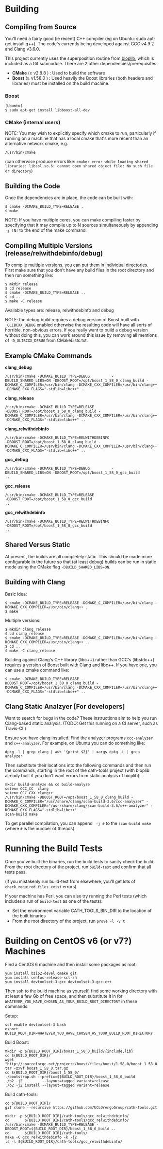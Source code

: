 
Building
========

Compiling from Source
---------------------

You'll need a fairly good (ie recent) C++ compiler (eg on Ubuntu: sudo apt-get install g++). The code's currently being developed against GCC v4.9.2 and Clang v3.6.0.

This project currently uses the superposition routine from [bioplib](https://github.com/ACRMGroup/bioplib "Bioplib's GitHub Homepage"), which is included as a Git submodule. There are 2 other dependencies/prerequisites:

 * **CMake** (&ge; v2.8.8  ) : Used to build the software
 * **Boost** (&ge; v1.58.0 ) : Used heavily the Boost libraries (both headers and libraries) must be installed on the build machine.

### Boost

    [Ubuntu]
    $ sudo apt-get install libboost-all-dev

### CMake (internal users)

NOTE: You may wish to explicitly specify which cmake to run, particularly if running on a machine that has a local cmake that's more recent than an alternative network cmake, e.g.

    /usr/bin/cmake

(can otherwise produce errors like: ```cmake: error while loading shared libraries: libssl.so.6: cannot open shared object file: No such file or directory```)


Building the Code
-----------------

Once the dependencies are in place, the code can be built with:

    $ cmake -DCMAKE_BUILD_TYPE=RELEASE .
    $ make

NOTE: If you have multiple cores, you can make compiling faster by specifying that it may compile up to N sources simultaneously by appending
      `-j [N]` to the end of the make command.


Compiling Multiple Versions (release/relwithdebinfo/debug)
----------------------------------------------------------

To compile multiple versions, you can put them in individual directories. First make sure that you don't have any
build files in the root directory and then run something like:

    $ mkdir release
    $ cd release
    $ cmake -DCMAKE_BUILD_TYPE=RELEASE ..
    $ cd ..
    $ make -C release

Available types are: release, relwithdebinfo and debug

NOTE: the debug build requires a debug version of Boost built with `_GLIBCXX_DEBUG` enabled otherwise the resulting code will have all sorts of
horrible, non-obvious errors. If you really want to build a debug version without doing this, you can work around this issue by removing all
mentions of `-D_GLIBCXX_DEBUG` from CMakeLists.txt.

Example CMake Commands
----------------------

**clang_debug**

    /usr/bin/cmake -DCMAKE_BUILD_TYPE=DEBUG          -DBUILD_SHARED_LIBS=ON -DBOOST_ROOT=/opt/boost_1_58_0_clang_build -DCMAKE_C_COMPILER=/usr/bin/clang -DCMAKE_CXX_COMPILER=/usr/bin/clang++ -DCMAKE_CXX_FLAGS="-stdlib=libc++" ..

**clang_release**

    /usr/bin/cmake -DCMAKE_BUILD_TYPE=RELEASE                               -DBOOST_ROOT=/opt/boost_1_58_0_clang_build -DCMAKE_C_COMPILER=/usr/bin/clang -DCMAKE_CXX_COMPILER=/usr/bin/clang++ -DCMAKE_CXX_FLAGS="-stdlib=libc++" ..

**clang_relwithdebinfo**

    /usr/bin/cmake -DCMAKE_BUILD_TYPE=RELWITHDEBINFO                        -DBOOST_ROOT=/opt/boost_1_58_0_clang_build -DCMAKE_C_COMPILER=/usr/bin/clang -DCMAKE_CXX_COMPILER=/usr/bin/clang++ -DCMAKE_CXX_FLAGS="-stdlib=libc++" ..

**gcc_debug**

    /usr/bin/cmake -DCMAKE_BUILD_TYPE=DEBUG          -DBUILD_SHARED_LIBS=ON -DBOOST_ROOT=/opt/boost_1_58_0_gcc_build                                                                                                              ..

**gcc_release**

    /usr/bin/cmake -DCMAKE_BUILD_TYPE=RELEASE                               -DBOOST_ROOT=/opt/boost_1_58_0_gcc_build                                                                                                              ..

**gcc_relwithdebinfo**

    /usr/bin/cmake -DCMAKE_BUILD_TYPE=RELWITHDEBINFO                        -DBOOST_ROOT=/opt/boost_1_58_0_gcc_build                                                                                                              ..

Shared Versus Static
----------------

At present, the builds are all completely static. This should be made more configurable in the future so that (at least debug) builds can be run in static mode using the CMake flag `-DBUILD_SHARED_LIBS=ON`.

Building with Clang
-------------------

Basic idea:

    $ cmake -DCMAKE_BUILD_TYPE=RELEASE -DCMAKE_C_COMPILER=/usr/bin/clang -DCMAKE_CXX_COMPILER=/usr/bin/clang++ .
    $ make

Multiple versions:

    $ mkdir clang_release
    $ cd clang_release
    $ cmake -DCMAKE_BUILD_TYPE=RELEASE -DCMAKE_C_COMPILER=/usr/bin/clang -DCMAKE_CXX_COMPILER=/usr/bin/clang++ ..
    $ cd ..
    $ make -C clang_release

Building against Clang's C++ library (libc++) rather than GCC's (libstdc++) requires a version of Boost built with Clang and libc++. If you have one, you can use a cmake command like:

    $ cmake -DCMAKE_BUILD_TYPE=RELEASE -DBOOST_ROOT=/opt/boost_1_58_0_clang_build -DCMAKE_C_COMPILER=/usr/bin/clang -DCMAKE_CXX_COMPILER=/usr/bin/clang++ -DCMAKE_CXX_FLAGS="-stdlib=libc++" ..

Clang Static Analzyer [For developers]
---------------------------------

Want to search for bugs in the code? These instructions aim to help you run Clang-based static analysis. (TODO: Get this running on a CI server, such as Travis-CI.)

Ensure you have clang installed. Find the analyzer programs `ccc-analyzer` and `c++-analyzer`. For example, on Ubuntu you can do something like:

    dpkg -l | grep clang | awk '{print $2}' | xargs dpkg -L | grep analyzer

Then substitute their locations into the following commands and then run the commands, starting in the root of the cath-tools project (with bioplib already built if you don't want errors from static analysis of bioplib):

    mkdir build-analyze && cd build-analyze
    setenv CCC_CC  clang
    setenv CCC_CXX clang++
    /usr/bin/cmake -DBOOST_ROOT=/opt/boost_1_58_0_clang_build -DCMAKE_C_COMPILER="/usr/share/clang/scan-build-3.6/ccc-analyzer" -DCMAKE_CXX_COMPILER="/usr/share/clang/scan-build-3.6/c++-analyzer" -DCMAKE_CXX_FLAGS="-stdlib=libc++" ..
    scan-build make

To get parallel compilation, you can append ` -j #` to the `scan-build make` (where `#` is the number of threads).

Running the Build Tests
=======================

Once you've built the binaries, run the build tests to sanity check the build. From the root directory of the project, run `build-test` and confirm that all tests pass.

(if you mistakenly run build-test from elsewhere, you'll get lots of `check_required_files_exist` errors).

If your machine has Perl, you can also try running the Perl tests (which includes a run of `build-test` as one of the tests):

 * Set the environment variable CATH_TOOLS_BIN_DIR to the location of the built binaries
 * From the root directory of the project, run `prove -l -v t`

Building on CentOS v6 (or v7?) Machines
=======================================

Find a CentOS 6 machine and then install some packages as root:

~~~~~
yum install bzip2-devel cmake git
yum install centos-release-scl-rh
yum install devtoolset-3-gcc devtoolset-3-gcc-c++
~~~~~

Then ssh to the build machine as yourself, find some working directory with at least a few Gb of free space, and then substitute it in for `WHATEVER_YOU_HAVE_CHOSEN_AS_YOUR_BUILD_ROOT_DIRECTORY` in these commands:

Setup:
~~~~~
scl enable devtoolset-3 bash
export BUILD_ROOT_DIR=WHATEVER_YOU_HAVE_CHOSEN_AS_YOUR_BUILD_ROOT_DIRECTORY
~~~~~

Build Boost:

~~~~~
mkdir -p ${BUILD_ROOT_DIR}/boost_1_58_0_build/{include,lib}
cd ${BUILD_ROOT_DIR}/
wget "http://sourceforge.net/projects/boost/files/boost/1.58.0/boost_1_58_0.tar.gz"
tar -zxvf boost_1_58_0.tar.gz
cd ${BUILD_ROOT_DIR}/boost_1_58_0/
./bootstrap.sh --prefix=${BUILD_ROOT_DIR}/boost_1_58_0_build
./b2 -j2         --layout=tagged variant=release
./b2 -j2 install --layout=tagged variant=release
~~~~~

Build cath-tools:
~~~~~
cd ${BUILD_ROOT_DIR}/
git clone --recursive https://github.com/UCLOrengoGroup/cath-tools.git

mkdir -p ${BUILD_ROOT_DIR}/cath-tools/gcc_relwithdebinfo/
cd       ${BUILD_ROOT_DIR}/cath-tools/gcc_relwithdebinfo/
/usr/bin/cmake -DCMAKE_BUILD_TYPE=RELEASE -DBOOST_ROOT=${BUILD_ROOT_DIR}/boost_1_58_0_build ..
cd       ${BUILD_ROOT_DIR}/cath-tools/
make -C gcc_relwithdebinfo -k -j2
ls -l ${BUILD_ROOT_DIR}/cath-tools/gcc_relwithdebinfo/
~~~~~

